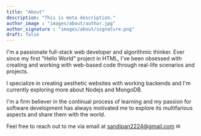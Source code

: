 ```yaml
---
title: "About"
description: "This is meta description."
author_image : "images/about/author.jpg"
author_signature : "images/about/signature.png"
draft: false
---
```


I'm a passionate full-stack web developer and algorithmic thinker. Ever since my first "Hello World" project in HTML, I've been obsessed with creating and working with web-based code through real-life scenarios and projects.

I specialize in creating aesthetic websites with working backends and I'm currently exploring more about Nodejs and MongoDB.

I'm a firm believer in the continual process of learning and my passion for software development has always motivated me to explore its multifarious aspects and share them with the world. 

Feel free to reach out to me via email at [sandipan2224@gmail.com](mailto::sandipan2224@gmail.com) ✉